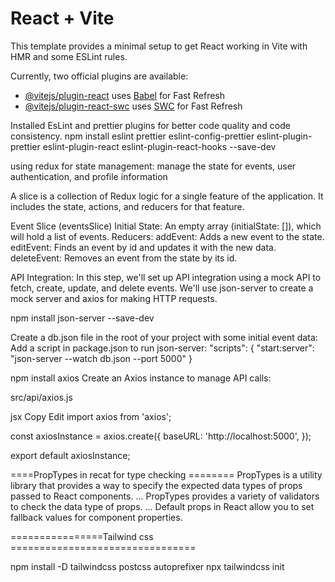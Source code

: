 # React + Vite

This template provides a minimal setup to get React working in Vite with HMR and some ESLint rules.

Currently, two official plugins are available:

- [@vitejs/plugin-react](https://github.com/vitejs/vite-plugin-react/blob/main/packages/plugin-react/README.md) uses [Babel](https://babeljs.io/) for Fast Refresh
- [@vitejs/plugin-react-swc](https://github.com/vitejs/vite-plugin-react-swc) uses [SWC](https://swc.rs/) for Fast Refresh

Installed EsLint and prettier plugins for better code quality and code consistency.
npm install eslint prettier eslint-config-prettier eslint-plugin-prettier eslint-plugin-react eslint-plugin-react-hooks --save-dev


using redux for state management:
 manage the state for events, user authentication, and profile information

A slice is a collection of Redux logic for a single feature of the application. It includes the state, actions, and reducers for that feature.

Event Slice (eventsSlice)
Initial State: An empty array (initialState: []), which will hold a list of events.
Reducers:
addEvent: Adds a new event to the state.
editEvent: Finds an event by id and updates it with the new data.
deleteEvent: Removes an event from the state by its id.


API Integration:
In this step, we'll set up API integration using a mock API to fetch, create, update, and delete events. We'll use json-server to create a mock server and axios for making HTTP requests.

npm install json-server --save-dev

Create a db.json file in the root of your project with some initial event data:
Add a script in package.json to run json-server:
"scripts": {
  "start:server": "json-server --watch db.json --port 5000"
}

npm install axios
Create an Axios instance to manage API calls:

src/api/axios.js

jsx
Copy
Edit
import axios from 'axios';

const axiosInstance = axios.create({
  baseURL: 'http://localhost:5000',
});

export default axiosInstance;





====PropTypes in recat for type checking ========
PropTypes is a utility library that provides a way to specify the expected data types of props passed to React components. ...
PropTypes provides a variety of validators to check the data type of props. ...
Default props in React allow you to set fallback values for component properties.



================Tailwind css ================================

npm install -D tailwindcss postcss autoprefixer
npx tailwindcss init
